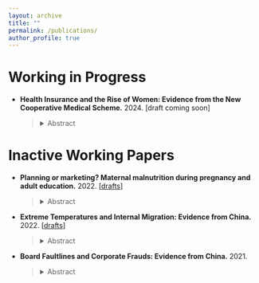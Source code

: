 ```yaml
---
layout: archive
title: ""
permalink: /publications/
author_profile: true
---
```


 

# Working in Progress

* __Health Insurance and the Rise of Women: Evidence from the New Cooperative Medical Scheme.__ 2024.
[draft coming soon]
    > <details>
    > <summary>Abstract</summary>
    >  <div style = "text-align: justify; line-height: 1.5;">
    >  <font size = "3"> 
    >   Females are traditionally viewed as the primary providers of informal parental care in China, especially in rural areas. We investigate whether the health insurance coverage in rural China, the New Cooperative Medical Scheme (NCMS), can unleash more female labor forces by reducing the burden of informal parental care. Employing a heterogeneity-robust difference-in-differences estimation, we find that the NCMS has a significant positive impact on female labor supply, primarily in non-farm occupations. In contrast, we observe no significant changes in male labor supply. We explore the mechanism by showing that the NCMS significantly decreases the provision and demand for parental care by females. Our findings illuminate the importance of public health insurance in developing countries, highlighting its potential to stimulate labor supply, mitigate gender disparities in the labor market, and empower women more bargaining power within household.
    >  </font>
    >  </div>
    > </details>





# Inactive Working Papers

- __Planning or marketing? Maternal malnutrition during pregnancy and adult education.__ 2022.
[[drafts](../assets/papers/planning_marketing_education.pdf)]

    > <details>
    > <summary>Abstract</summary>
    >   <div style = "text-align: justify; line-height: 1.5;">
    >   <font size = "3"> 
    >    This paper evaluates the reform and opening-up policy in China, a transition from the central planned to market economy, on the increase of the child's educational attainment. Based on the individual-level population census data and a cohort difference-in-differences strategy, I find that the reform policy has a subtle but significantly positive effect on the increase of the child’s educational attainment, especially in less educated areas. The results are robust to the inclusion of confounders and provide suggestive evidence that the market economy can ameliorate the maternal malnutrition and reduce the regional and gender education inequality caused by the inappropriate economic system.
    >   </font>
    >   </div>
    > </details>


- __Extreme Temperatures and Internal Migration: Evidence from China.__ 2022.
[[drafts](../assets/papers/temp_mig.pdf)]

    > <details>
    > <summary>Abstract</summary>
    >   <div style = "text-align: justify; line-height: 1.5;">
    >   <font size = "3"> 
    >     This paper investigates the impacts of extreme temperatures on internal migration in China from 1995 to 2010, employing county-level data for analysis. The findings reveal a significant migrate-out effect from counties experiencing extreme low temperatures; specifically, an additional day with temperatures below 10F increases net outmigration by 0.073 percentage points compared to a day with temperatures ranging between 50-60F. Conversely, increased temperature act as a deterrent to migration, with male outmigration showing a significant decrease under extreme high temperatures (>90F). This divergence in response to extreme temperatures is postulated to stem from variations in perceptual abilities. Intriguingly, female migrants display a distinct pattern, remaining unaffected in their migratory responses to both extreme high and low temperatures. This deviation may be attributed to entrenched traditional Chinese ideologies influencing female mobility. Further investigation into rural regions and agricultural growing seasons yields results consistent with the baseline results, with a more pronounced effect from high temperatures, thereby providing a suggestive evidence of potential liquidity constraints based on the agricultural mechanism, suggesting that the financial hardships from failed agricultural outputs can act as a barrier, preventing individuals from migrating even if they are motivated to do so. 
    >   </font>
    >   </div>
    >  </details>



- __Board Faultlines and Corporate Frauds: Evidence from China.__ 2021.
    > <details>
    > <summary>Abstract</summary>
    >   <div style = "text-align: justify; line-height: 1.5;">
    >   <font size = "3"> 
    >   This paper takes China's A-share listed companies from 2010 to 2019 as research samples to study the influence of different types of board faultlines on the violations of listed companies. Results from Bivariate Probit Model show that board fault zone has an overall inhibiting effect on corporate frauds and significantly increases the probability of being investigated for violations. Specifically, different types of faultlines affect different types of frauds. And this effect is more obvious in state-owned enterprises and companies with better internal control. Further analysis shows that the board faultlines has a significant inhibitory effect on different levels of violations, and is conducive to shorten the inspection time.
    >   </font>
    >   </div>
    >  </details>
